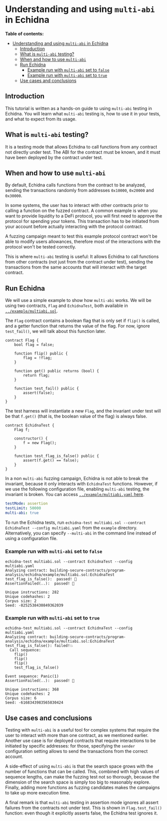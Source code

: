 # Understanding and using `multi-abi` in Echidna

**Table of contents:**

- [Understanding and using `multi-abi` in Echidna](#understanding-and-using-multi-abi-in-echidna)
  - [Introduction](#introduction)
  - [What is `multi-abi` testing?](#what-is-multi-abi-testing)
  - [When and how to use `multi-abi`](#when-and-how-to-use-multi-abi)
  - [Run Echidna](#run-echidna)
    - [Example run with `multi-abi` set to `false`](#example-run-with-multi-abi-set-to-false)
    - [Example run with `multi-abi` set to `true`](#example-run-with-multi-abi-set-to-true)
  - [Use cases and conclusions](#use-cases-and-conclusions)

## Introduction

This tutorial is written as a hands-on guide to using `multi-abi` testing in Echidna. You will learn what `multi-abi` testing is, how to use it in your tests, and what to expect from its usage.

## What is `multi-abi` testing?

It is a testing mode that allows Echidna to call functions from any contract not directly under test. The ABI for the contract must be known, and it must have been deployed by the contract under test.

## When and how to use `multi-abi`

By default, Echidna calls functions from the contract to be analyzed, sending the transactions randomly from addresses `0x10000`, `0x20000` and `0x30000`.

In some systems, the user has to interact with other contracts prior to calling a function on the fuzzed contract. A common example is when you want to provide liquidity to a DeFi protocol, you will first need to approve the protocol for spending your tokens. This transaction has to be initiated from your account before actually interacting with the protocol contract.

A fuzzing campaign meant to test this example protocol contract won't be able to modify users allowances, therefore most of the interactions with the protocol won't be tested correctly.

This is where `multi-abi` testing is useful: It allows Echidna to call functions from other contracts (not just from the contract under test), sending the transactions from the same accounts that will interact with the target contract.

## Run Echidna

We will use a simple example to show how `multi-abi` works. We will be using two contracts, `Flag` and `EchidnaTest`, both available in [`../example/multiabi.sol`](../example/multiabi.sol).

The `Flag` contract contains a boolean flag that is only set if `flip()` is called, and a getter function that returns the value of the flag. For now, ignore `test_fail()`, we will talk about this function later.

```solidity
contract Flag {
    bool flag = false;

    function flip() public {
        flag = !flag;
    }

    function get() public returns (bool) {
        return flag;
    }

    function test_fail() public {
        assert(false);
    }
}
```

The test harness will instantiate a new `Flag`, and the invariant under test will be that `f.get()` (that is, the boolean value of the flag) is always false.

```solidity
contract EchidnaTest {
    Flag f;

    constructor() {
        f = new Flag();
    }

    function test_flag_is_false() public {
        assert(f.get() == false);
    }
}
```

In a non `multi-abi` fuzzing campaign, Echidna is not able to break the invariant, because it only interacts with `EchidnaTest` functions. However, if we use the following configuration file, enabling `multi-abi` testing, the invariant is broken. You can access [`../example/multiabi.yaml` here](../example/multiabi.yaml).

```yaml
testMode: assertion
testLimit: 50000
multi-abi: true
```

To run the Echidna tests, run `echidna-test multiabi.sol --contract EchidnaTest --config multiabi.yaml` from the `example` directory. Alternatively, you can specify `--multi-abi` in the command line instead of using a configuration file.

### Example run with `multi-abi` set to `false`

```
echidna-test multiabi.sol --contract EchidnaTest --config multiabi.yaml
Analyzing contract: building-secure-contracts/program-analysis/echidna/example/multiabi.sol:EchidnaTest
test_flag_is_false():  passed! 🎉
AssertionFailed(..):  passed! 🎉

Unique instructions: 282
Unique codehashes: 2
Corpus size: 2
Seed: -8252538430849362039
```

### Example run with `multi-abi` set to `true`

```
echidna-test multiabi.sol --contract EchidnaTest --config multiabi.yaml
Analyzing contract: building-secure-contracts/program-analysis/echidna/example/multiabi.sol:EchidnaTest
test_flag_is_false(): failed!💥
  Call sequence:
    flip()
    flip()
    flip()
    test_flag_is_false()

Event sequence: Panic(1)
AssertionFailed(..):  passed! 🎉

Unique instructions: 368
Unique codehashes: 2
Corpus size: 6
Seed: -6168343983565830424
```

## Use cases and conclusions

Testing with `multi-abi` is a useful tool for complex systems that require the user to interact with more than one contract, as we mentioned earlier. Another use case is for deployed contracts that require interactions to be initiated by specific addresses: for those, specifying the `sender` configuration setting allows to send the transactions from the correct account.

A side-effect of using `multi-abi` is that the search space grows with the number of functions that can be called. This, combined with high values of sequence lengths, can make the fuzzing test not so thorough, because the dimension of the search space is simply too big to reasonably explore. Finally, adding more functions as fuzzing candidates makes the campaigns to take up more execution time.

A final remark is that `multi-abi` testing in assertion mode ignores all assert failures from the contracts not under test. This is shown in `Flag.test_fail()` function: even though it explicitly asserts false, the Echidna test ignores it.
